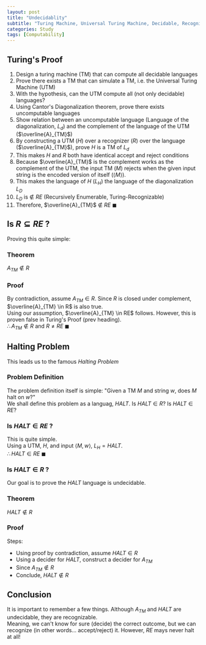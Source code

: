 ```yaml
---
layout: post
title: "Undecidablity"
subtitle: "Turing Machine, Universal Turing Machine, Decidable, Recognizable"
categories: Study
tags: [Computability]
---
```


## Turing's Proof

1. Design a turing machine (TM) that can compute all decidable languages
1. Prove there exists a TM that can simulate a TM, i.e. the Universal Turing Machine (UTM)
1. With the hypothesis, can the UTM compute all (not only decidable) languages?
1. Using Cantor's Diagonalization theorem, prove there exists uncomputable languages
1. Show relation between an uncomputable language (Language of the diagonalization, $L_d$) and the complement of the language of the UTM ($\overline{A}_{TM}$)
1. By constructing a UTM ($H$) over a recognizer ($R$) over the language ($\overline{A}_{TM}$), prove $H$ is a TM of $L_d$
1. This makes $H$ and $R$ both have identical accept and reject conditions
1. Because $\overline{A}_{TM}$ is the complement works as the complement of the UTM, the input TM ($M$) rejects when the given input string is the encoded version of itself ($\langle M \rangle$).
1. This makes the language of $H$ ($L_H$) the language of the diagonalization $L_D$
1. $L_D$ is $\notin$ $RE$ (Recursively Enumerable, Turing-Recognizable)
1. Therefore, $\overline{A}_{TM}$ $\notin$ $RE$ $\blacksquare$

## Is $R \subseteq RE$ ?
Proving this quite simple:

### Theorem
$A_{TM} \notin R$

### Proof
By contradiction, assume $A_{TM} \in R$. Since $R$ is closed under complement, $\overline{A}_{TM} \in R$ is also true.<br>
Using our assumption, $\overline{A}_{TM} \in RE$ follows. However, this is proven false in Turing's Proof (prev heading).<br>
$\therefore A_{TM} \notin R$ and $R \not = RE$ $\blacksquare$

## Halting Problem
This leads us to the famous *Halting Problem*

### Problem Definition
The problem definition itself is simple: "Given a TM $M$ and string $w$, does $M$ halt on $w$?"<br>
We shall define this problem as a languag, $HALT$. Is $HALT \in R$? Is $HALT \in RE$?<br>

### Is $HALT \in RE$ ?
This is quite simple.<br>
Using a UTM, $H$, and input $\langle M, w\rangle$, $L_H = HALT$.<br>
$\therefore HALT \in RE$ $\blacksquare$

### Is $HALT \in R$ ?
Our goal is to prove the $HALT$ language is undecidable.

### Theorem
$HALT \notin R$

### Proof
Steps:
* Using proof by contradiction, assume $HALT \in R$
* Using a decider for $HALT$, construct a decider for $A_{TM}$
* Since $A_{TM} \notin R$
* Conclude, $HALT \notin R$

## Conclusion
It is important to remember a few things. Although $A_{TM}$ and $HALT$ are undecidable, they are recognizable.<br>
Meaning, we can't know for sure (decide) the correct outcome, but we can recognize (in other words... accept/reject) it. However, $RE$ mays never halt at all!<br>
